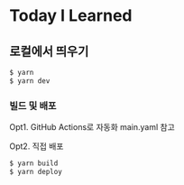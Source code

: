 # Today I Learned

## 로컬에서 띄우기
```bash
$ yarn
$ yarn dev
```

### 빌드 및 배포

Opt1. GitHub Actions로 자동화
main.yaml 참고

Opt2. 직접 배포
```bash
$ yarn build
$ yarn deploy
```
